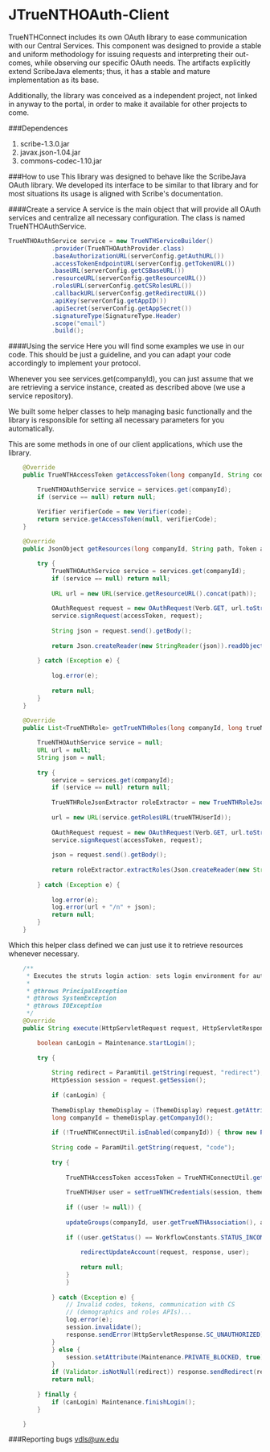 # JTrueNTHOAuth-Client

TrueNTHConnect includes its own OAuth library to ease communication
with our Central Services. This component was designed to provide a stable
and uniform methodology for issuing requests and interpreting their out-
comes, while observing our specific OAuth needs. The artifacts explicitly
extend ScribeJava elements; thus, it has a stable and mature implementation as its base. 

Additionally, the library was conceived as a independent
project, not linked in anyway to the portal, in order to make it available for
other projects to come. 

###Dependences
1. scribe-1.3.0.jar
2. javax.json-1.04.jar
3. commons-codec-1.10.jar

###How to use
This library was designed to behave like the ScribeJava OAuth library. 
We developed its interface to be similar to that library and for most situations its usage is aligned with Scribe's documentation. 

####Create a service
A service is the main object that will provide all OAuth services and centralize all necessary configuration. 
The class is named TrueNTHOAuthService.

```Java
TrueNTHOAuthService service = new TrueNTHServiceBuilder()
		    .provider(TrueNTHOAuthProvider.class)
		    .baseAuthorizationURL(serverConfig.getAuthURL())
		    .accessTokenEndpointURL(serverConfig.getTokenURL())
		    .baseURL(serverConfig.getCSBaseURL())
		    .resourceURL(serverConfig.getResourceURL())
		    .rolesURL(serverConfig.getCSRolesURL())
		    .callbackURL(serverConfig.getRedirectURL())
		    .apiKey(serverConfig.getAppID())
		    .apiSecret(serverConfig.getAppSecret())
		    .signatureType(SignatureType.Header)
		    .scope("email")
		    .build();
```

####Using the service
Here you will find some examples we use in our code. 
This should be just a guideline, and you can adapt your code accordingly to implement your protocol.

Whenever you see services.get(companyId), you can just assume that we are retrieving a service instance, created as described above (we use a service repository).

We built some helper classes to help managing basic functionally and the library is responsible for setting all necessary parameters for you automatically.

This are some methods in one of our client applications, which use the library.

```Java
    @Override
    public TrueNTHAccessToken getAccessToken(long companyId, String code) {

		TrueNTHOAuthService service = services.get(companyId);
		if (service == null) return null;

		Verifier verifierCode = new Verifier(code);
		return service.getAccessToken(null, verifierCode);
    }
    
    @Override
    public JsonObject getResources(long companyId, String path, Token accessToken) {

		try {
		    TrueNTHOAuthService service = services.get(companyId);
		    if (service == null) return null;
	
		    URL url = new URL(service.getResourceURL().concat(path));
	
		    OAuthRequest request = new OAuthRequest(Verb.GET, url.toString());
		    service.signRequest(accessToken, request);
	
		    String json = request.send().getBody();
	
		    return Json.createReader(new StringReader(json)).readObject();
	
		} catch (Exception e) {
	
		    log.error(e);
	
		    return null;
		}
    }
    
    @Override
    public List<TrueNTHRole> getTrueNTHRoles(long companyId, long trueNTHUserId, TrueNTHAccessToken accessToken) {

		TrueNTHOAuthService service = null;
		URL url = null;
		String json = null;
	
		try {
		    service = services.get(companyId);
		    if (service == null) return null;
	
		    TrueNTHRoleJsonExtractor roleExtractor = new TrueNTHRoleJsonExtractor();
	
		    url = new URL(service.getRolesURL(trueNTHUserId));
	
		    OAuthRequest request = new OAuthRequest(Verb.GET, url.toString());
		    service.signRequest(accessToken, request);
	
		    json = request.send().getBody();
	
		    return roleExtractor.extractRoles(Json.createReader(new StringReader(json)).readObject());
	
		} catch (Exception e) {
	
		    log.error(e);
		    log.error(url + "/n" + json);
		    return null;
		}
    }
```
Which this helper class defined we can just use it to retrieve resources whenever necessary.
```Java
    /**
     * Executes the struts login action: sets login environment for auto login.
     * 
     * @throws PrincipalException
     * @throws SystemException
     * @throws IOException
     */
    @Override
    public String execute(HttpServletRequest request, HttpServletResponse response) throws PrincipalException, SystemException, IOException {

		boolean canLogin = Maintenance.startLogin();
	
		try {
	
		    String redirect = ParamUtil.getString(request, "redirect");
		    HttpSession session = request.getSession();
	
		    if (canLogin) {
	
			ThemeDisplay themeDisplay = (ThemeDisplay) request.getAttribute(WebKeys.THEME_DISPLAY);
			long companyId = themeDisplay.getCompanyId();
	
			if (!TrueNTHConnectUtil.isEnabled(companyId)) { throw new PrincipalException(); }
	
			String code = ParamUtil.getString(request, "code");
	
			try {
	
			    TrueNTHAccessToken accessToken = TrueNTHConnectUtil.getAccessToken(companyId, code);
	
			    TrueNTHUser user = setTrueNTHCredentials(session, themeDisplay.getCompanyId(), accessToken);
	
			    if ((user != null)) {
	
				updateGroups(companyId, user.getTrueNTHAssociation(), accessToken);
	
				if ((user.getStatus() == WorkflowConstants.STATUS_INCOMPLETE)) {
	
				    redirectUpdateAccount(request, response, user);
	
				    return null;
				}
			    }
	
			} catch (Exception e) {
			    // Invalid codes, tokens, communication with CS
			    // (demographics and roles APIs)...
			    log.error(e);
			    session.invalidate();
			    response.sendError(HttpServletResponse.SC_UNAUTHORIZED);
			}
		    } else {
				session.setAttribute(Maintenance.PRIVATE_BLOCKED, true);
		    }
		    if (Validator.isNotNull(redirect)) response.sendRedirect(redirect);
		    return null;
	
		} finally {
		    if (canLogin) Maintenance.finishLogin();
		}

    }
```


###Reporting bugs
vdls@uw.edu